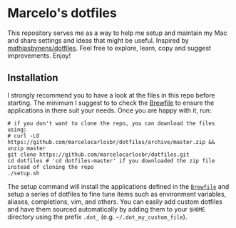 # Marcelo's dotfiles

This repository serves me as a way to help me setup and maintain my Mac and share settings and ideas that might be useful. Inspired by [mathiasbynens/dotfiles](https://github.com/mathiasbynens/dotfiles). Feel free to explore, learn, copy and suggest improvements. Enjoy!

## Installation

I strongly recommend you to have a look at the files in this repo before starting. The minimum I suggest to to check the [Brewfile](./Brewfile) to ensure the applications in there suit your needs. Once you are happy with it, run:

```shell
# if you don't want to clone the repo, you can download the files using:
# curl -LO https://github.com/marcelocarlosbr/dotfiles/archive/master.zip && unzip master
git clone https://github.com/marcelocarlosbr/dotfiles.git
cd dotfiles # 'cd dotfiles-master' if you downloaded the zip file instead of cloning the repo
./setup.sh
```

The setup command will install the applications defined in the [`Brewfile`](./Brewfile) and setup a series of dotfiles to fine tune items such as environment variables, aliases, completions, vim, and others. You can easily add custom dotfiles and have them sourced automatically by adding them to your `$HOME` directory using the prefix `.dot_` (e.g. `~/.dot_my_custom_file`).
